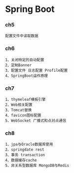 # Spring Boot

### ch5

    配置文件中读取数据
 
### ch6

    1、关闭特定的自动配置
    2、定制Banner
    3、配置文件 日志配置 Profile配置
    4、SpringBoot运作原理

### ch7

    1、thymeleaf模板引擎
    2、Web相关配置
    3、Tomcat替换
    4、favicon图标配置
    5、WebSocket 广播式和点对点通信
    
### ch8
    
    1、jpa与Oracle数据库使用
    2、springdate rest
    3、事务 transaction
    4、数据缓存cache
    5、非关系型数据库 MongoDB与Redis
        